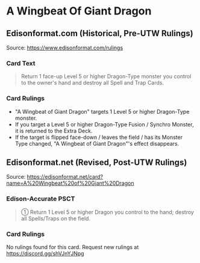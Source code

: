 # A Wingbeat Of Giant Dragon

## Edisonformat.com (Historical, Pre-UTW Rulings)

Source: https://www.edisonformat.com/rulings

### Card Text

> Return 1 face-up Level 5 or higher Dragon-Type monster you control to the owner's hand and destroy all Spell and Trap Cards.

### Card Rulings

*   "A Wingbeat of Giant Dragon" targets 1 Level 5 or higher Dragon-Type monster.
*   If you target a Level 5 or higher Dragon-Type Fusion / Synchro Monster, it is returned to the Extra Deck.
*   If the target is flipped face-down / leaves the field / has its Monster Type changed, "A Wingbeat of Giant Dragon"'s effect disappears.

## Edisonformat.net (Revised, Post-UTW Rulings)

Source: https://edisonformat.net/card?name=A%20Wingbeat%20of%20Giant%20Dragon

### Edison-Accurate PSCT

> ① Return 1 Level 5 or higher Dragon you control to the hand; destroy all Spells/Traps on the field.

### Card Rulings

No rulings found for this card. Request new rulings at https://discord.gg/shVJnYJNpg
            